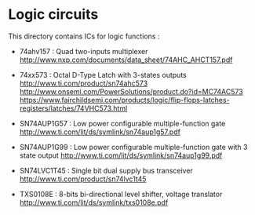 Logic circuits
==============

  This directory contains ICs for logic functions :

  * 74ahv157    : Quad two-inputs multiplexer
      http://www.nxp.com/documents/data_sheet/74AHC_AHCT157.pdf

  * 74xx573     : Octal D-Type Latch with 3-states outputs
      http://www.ti.com/product/sn74ahc573
      http://www.onsemi.com/PowerSolutions/product.do?id=MC74AC573
      https://www.fairchildsemi.com/products/logic/flip-flops-latches-registers/latches/74VHC573.html

  * SN74AUP1G57 : Low power configurable multiple-function gate
      http://www.ti.com/lit/ds/symlink/sn74aup1g57.pdf

  * SN74AUP1G99 : Low power configurable multiple-function gate with 3 state output
      http://www.ti.com/lit/ds/symlink/sn74aup1g99.pdf

  * SN74LVC1T45 : Single bit dual supply bus transceiver
      http://www.ti.com/product/sn74lvc1t45

  * TXS0108E : 8-bits bi-directional level shifter, voltage translator
      http://www.ti.com/lit/ds/symlink/txs0108e.pdf